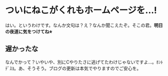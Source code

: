 # ついにねこがくれもホームページを...!
はい。というわけです。なんか文句は？え？なんか聞こえたぞ。そこの君。**明日の夜道に気をつけてね⭐︎**
## 遅かったな
なんでかって？いやいや、別にCやりたさに逃げてたわけじゃないですよ...。ﾎﾝﾄﾃﾞｽﾖ。あ、そうそう。ブログの更新は本気でやりますのでご安心を。
